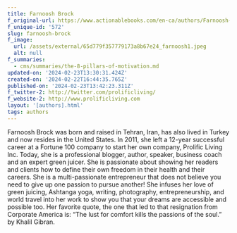 ```yaml
---
title: Farnoosh Brock
f_original-url: https://www.actionablebooks.com/en-ca/authors/Farnoosh-Brock/
f_unique-id: '572'
slug: farnoosh-brock
f_image:
  url: /assets/external/65d779f357779173a8b67e24_farnoosh1.jpeg
  alt: null
f_summaries:
  - cms/summaries/the-8-pillars-of-motivation.md
updated-on: '2024-02-23T13:30:31.424Z'
created-on: '2024-02-22T16:44:35.765Z'
published-on: '2024-02-23T13:42:23.311Z'
f_twitter-2: http://twitter.com/prolificliving/
f_website-2: http://www.prolificliving.com
layout: '[authors].html'
tags: authors
---
```


Farnoosh Brock was born and raised in Tehran, Iran, has also lived in Turkey and now resides in the United States. In 2011, she left a 12-year successful career at a Fortune 100 company to start her own company, Prolific Living Inc. Today, she is a professional blogger, author, speaker, business coach and an expert green juicer. She is passionate about showing her readers and clients how to define their own freedom in their health and their careers. She is a multi-passionate entrepreneur that does not believe you need to give up one passion to pursue another! She infuses her love of green juicing, Ashtanga yoga, writing, photography, entrepreneurship, and world travel into her work to show you that your dreams are accessible and possible too. Her favorite quote, the one that led to that resignation from Corporate America is: “The lust for comfort kills the passions of the soul.” by Khalil Gibran.
